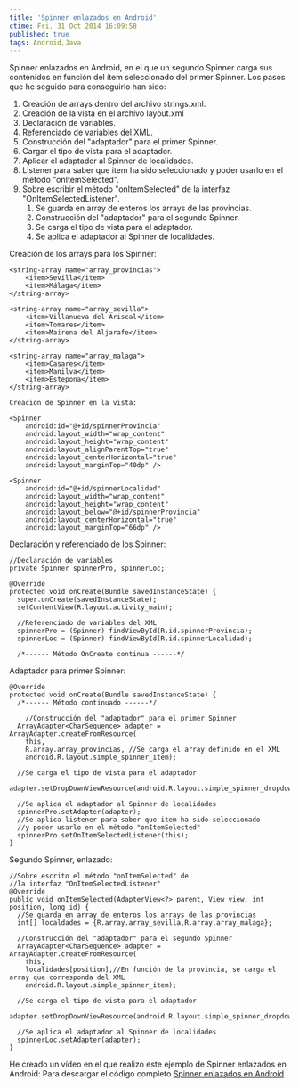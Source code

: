 ```yaml
---
title: 'Spinner enlazados en Android'
ctime: Fri, 31 Oct 2014 16:09:58
published: true
tags: Android,Java
---
```


Spinner enlazados en Android, en el que un segundo Spinner carga sus contenidos en función del ítem seleccionado del primer Spinner. Los pasos que he seguido para conseguirlo han sido:

1.  Creación de arrays dentro del archivo strings.xml.
2.  Creación de la vista en el archivo layout.xml
3.  Declaración de variables.
4.  Referenciado de variables del XML.
5.  Construcción del "adaptador" para el primer Spinner.
6.  Cargar el tipo de vista para el adaptador.
7.  Aplicar el adaptador al Spinner de localidades.
8.  Listener para saber que item ha sido seleccionado y poder usarlo en el método "onItemSelected".
9.  Sobre escribir el método "onItemSelected" de la interfaz "OnItemSelectedListener".
    1.  Se guarda en array de enteros los arrays de las provincias.
    2.  Construcción del "adaptador" para el segundo Spinner.
    3.  Se carga el tipo de vista para el adaptador.
    4.  Se aplica el adaptador al Spinner de localidades.

Creación de los arrays para los Spinner:

```
<string-array name="array_provincias">
    <item>Sevilla</item>
    <item>Málaga</item>
</string-array>

<string-array name="array_sevilla">
    <item>Villanueva del Ariscal</item>
    <item>Tomares</item>
    <item>Mairena del Aljarafe</item>
</string-array>

<string-array name="array_malaga">
    <item>Casares</item>
    <item>Manilva</item>
    <item>Estepona</item>
</string-array>

Creación de Spinner en la vista:

<Spinner
    android:id="@+id/spinnerProvincia"
    android:layout_width="wrap_content"
    android:layout_height="wrap_content"
    android:layout_alignParentTop="true"
    android:layout_centerHorizontal="true"
    android:layout_marginTop="40dp" />

<Spinner
    android:id="@+id/spinnerLocalidad"
    android:layout_width="wrap_content"
    android:layout_height="wrap_content"
    android:layout_below="@+id/spinnerProvincia"
    android:layout_centerHorizontal="true"
    android:layout_marginTop="66dp" />
```

Declaración y referenciado de los Spinner:

```
//Declaración de variables
private Spinner spinnerPro, spinnerLoc;

@Override
protected void onCreate(Bundle savedInstanceState) {
  super.onCreate(savedInstanceState);
  setContentView(R.layout.activity_main);
  
  //Referenciado de variables del XML
  spinnerPro = (Spinner) findViewById(R.id.spinnerProvincia);
  spinnerLoc = (Spinner) findViewById(R.id.spinnerLocalidad);

  /*------ Método OnCreate continua ------*/
```

Adaptador para primer Spinner:

```
@Override
protected void onCreate(Bundle savedInstanceState) {
  /*------ Método continuado ------*/

    //Construcción del "adaptador" para el primer Spinner
  ArrayAdapter<CharSequence> adapter = ArrayAdapter.createFromResource(
    this, 
    R.array.array_provincias, //Se carga el array definido en el XML
    android.R.layout.simple_spinner_item);
  
  //Se carga el tipo de vista para el adaptador
  adapter.setDropDownViewResource(android.R.layout.simple_spinner_dropdown_item);
  
  //Se aplica el adaptador al Spinner de localidades
  spinnerPro.setAdapter(adapter);
  //Se aplica listener para saber que item ha sido seleccionado
  //y poder usarlo en el método "onItemSelected"
  spinnerPro.setOnItemSelectedListener(this);
}
```

Segundo Spinner, enlazado:

```
//Sobre escrito el método "onItemSelected" de
//la interfaz "OnItemSelectedListener"
@Override
public void onItemSelected(AdapterView<?> parent, View view, int position, long id) {
  //Se guarda en array de enteros los arrays de las provincias
  int[] localdades = {R.array.array_sevilla,R.array.array_malaga};
  
  //Construcción del "adaptador" para el segundo Spinner
  ArrayAdapter<CharSequence> adapter = ArrayAdapter.createFromResource(
    this,
    localidades[position],//En función de la provincia, se carga el array que corresponda del XML
    android.R.layout.simple_spinner_item);
  
  //Se carga el tipo de vista para el adaptador
  adapter.setDropDownViewResource(android.R.layout.simple_spinner_dropdown_item);
  
  //Se aplica el adaptador al Spinner de localidades
  spinnerLoc.setAdapter(adapter); 
}
```

He creado un vídeo en el que realizo este ejemplo de Spinner enlazados en Android: Para descargar el código completo [Spinner enlazados en Android](https://drive.google.com/open?id=0BzQS5pOyF_HjSElVSTZuZlEzR00 "Spinner enlazadosen Android")